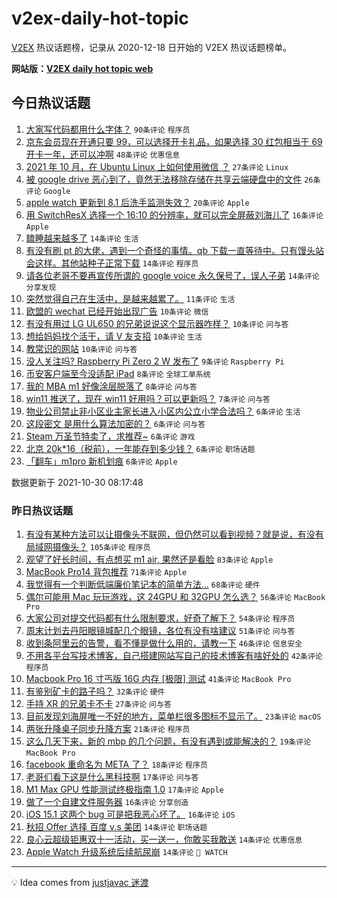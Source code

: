# v2ex-daily-hot-topic

[V2EX](https://www.v2ex.com/) 热议话题榜，记录从 2020-12-18 日开始的 V2EX 热议话题榜单。

**网站版：[V2EX daily hot topic web](https://boojack.github.io/v2ex-daily-hot-topic-web/)**

## 今日热议话题

<!-- TODAY BEGIN -->

1. [大家写代码都用什么字体？](https://www.v2ex.com/t/811677) `90条评论` `程序员`
1. [京东会员现在开通只要 99，可以选择开卡礼品，如果选择 30 红包相当于 69 开卡一年，还可以冲啊](https://www.v2ex.com/t/811702) `48条评论` `优惠信息`
1. [2021 年 10 月，在 Ubuntu Linux 上如何使用微信 ？](https://www.v2ex.com/t/811705) `27条评论` `Linux`
1. [被 google drive 恶心到了，竟然无法移除存储在共享云端硬盘中的文件](https://www.v2ex.com/t/811703) `26条评论` `Google`
1. [apple watch 更新到 8.1 后洗手监测失效？](https://www.v2ex.com/t/811669) `20条评论` `Apple`
1. [用 SwitchResX 选择一个 16:10 的分辨率，就可以完全屏蔽刘海儿了](https://www.v2ex.com/t/811724) `16条评论` `Apple`
1. [瞌睡越来越多了](https://www.v2ex.com/t/811698) `14条评论` `生活`
1. [有没有刷 pt 的大佬，遇到一个奇怪的事情。qb 下载一直等待中。只有馒头站会这样。其他站种子正常下载](https://www.v2ex.com/t/811686) `14条评论` `程序员`
1. [请各位老哥不要再宣传所谓的 google voice 永久保号了，误人子弟](https://www.v2ex.com/t/811678) `14条评论` `分享发现`
1. [突然觉得自己在生活中，是越来越累了。](https://www.v2ex.com/t/811728) `11条评论` `生活`
1. [欧盟的 wechat 已经开始出现广告](https://www.v2ex.com/t/811722) `10条评论` `微信`
1. [有没有用过 LG UL650 的兄弟说说这个显示器咋样？](https://www.v2ex.com/t/811697) `10条评论` `问与答`
1. [想给妈妈找个活干，请 V 友支招](https://www.v2ex.com/t/811685) `10条评论` `生活`
1. [教常识的网站](https://www.v2ex.com/t/811670) `10条评论` `问与答`
1. [没人关注吗? Raspberry Pi Zero 2 W 发布了](https://www.v2ex.com/t/811693) `9条评论` `Raspberry Pi`
1. [币安客户端至今没适配 iPad](https://www.v2ex.com/t/811694) `8条评论` `全球工单系统`
1. [我的 MBA m1 好像涂层脱落了](https://www.v2ex.com/t/811673) `8条评论` `问与答`
1. [win11 推送了，现在 win11 好用吗？可以更新吗？](https://www.v2ex.com/t/811676) `7条评论` `问与答`
1. [物业公司禁止非小区业主家长进入小区内公立小学合法吗？](https://www.v2ex.com/t/811726) `6条评论` `生活`
1. [这段密文 是用什么算法加密的？](https://www.v2ex.com/t/811718) `6条评论` `问与答`
1. [Steam 万圣节特卖了，求推荐~](https://www.v2ex.com/t/811712) `6条评论` `游戏`
1. [北京 20k*16（税前），一年能存到多少钱？](https://www.v2ex.com/t/811709) `6条评论` `职场话题`
1. [「翻车」m1pro 新机划痕](https://www.v2ex.com/t/811708) `6条评论` `Apple`

数据更新于 2021-10-30 08:17:48

<!-- TODAY END -->

### 昨日热议话题

<!-- YESTERDAY BEGIN -->

1. [有没有某种方法可以让摄像头不联网，但仍然可以看到视频？就是说，有没有局域网摄像头？](https://www.v2ex.com/t/811494) `105条评论` `程序员`
1. [观望了好长时间，有点想买 m1 air, 果然还是看脸](https://www.v2ex.com/t/811452) `83条评论` `Apple`
1. [MacBook Pro14 背包推荐](https://www.v2ex.com/t/811397) `71条评论` `Apple`
1. [我觉得有一个判断低端廉价笔记本的简单方法...](https://www.v2ex.com/t/811451) `68条评论` `硬件`
1. [偶尔可能用 Mac 玩玩游戏，这 24GPU 和 32GPU 怎么选？](https://www.v2ex.com/t/811415) `56条评论` `MacBook Pro`
1. [大家公司对提交代码都有什么限制要求，好奇了解下？](https://www.v2ex.com/t/811425) `54条评论` `程序员`
1. [周末计划去丹阳眼镜城配几个眼镜，各位有没有啥建议](https://www.v2ex.com/t/811411) `51条评论` `问与答`
1. [收到条阿里云的告警，看不懂是做什么用的，请教一下](https://www.v2ex.com/t/811424) `46条评论` `信息安全`
1. [不用各平台写技术博客，自己搭建网站写自己的技术博客有啥好处的](https://www.v2ex.com/t/811583) `42条评论` `程序员`
1. [Macbook Pro 16 寸丐版 16G 内存 [极限] 测试](https://www.v2ex.com/t/811461) `41条评论` `MacBook Pro`
1. [有鉴别矿卡的路子吗？](https://www.v2ex.com/t/811557) `32条评论` `硬件`
1. [手持 XR 的兄弟卡不卡](https://www.v2ex.com/t/811531) `27条评论` `问与答`
1. [目前发现刘海屏唯一不好的地方，菜单栏很多图标不显示了。](https://www.v2ex.com/t/811469) `23条评论` `macOS`
1. [两张升降桌子同步升降方案](https://www.v2ex.com/t/811501) `21条评论` `程序员`
1. [这么几天下来，新的 mbp 的几个问题，有没有遇到或能解决的？](https://www.v2ex.com/t/811522) `19条评论` `MacBook Pro`
1. [facebook 重命名为 META 了？](https://www.v2ex.com/t/811463) `18条评论` `程序员`
1. [老哥们看下这是什么黑科技啊](https://www.v2ex.com/t/811534) `17条评论` `问与答`
1. [M1 Max GPU 性能测试终极指南 1.0](https://www.v2ex.com/t/811448) `17条评论` `Apple`
1. [做了一个自建文件服务器](https://www.v2ex.com/t/811490) `16条评论` `分享创造`
1. [iOS 15.1 这两个 bug 可是把我恶心坏了。](https://www.v2ex.com/t/811422) `16条评论` `iOS`
1. [秋招 Offer 选择 百度 v.s 美团](https://www.v2ex.com/t/811456) `14条评论` `职场话题`
1. [良心云超级钜惠双十一活动，买一送一，你敢买我敢送](https://www.v2ex.com/t/811468) `14条评论` `优惠信息`
1. [Apple Watch 升级系统后续航尿崩](https://www.v2ex.com/t/811398) `14条评论` ` WATCH`

<!-- YESTERDAY END -->

---

💡 Idea comes from [justjavac 迷渡](https://github.com/justjavac/)
